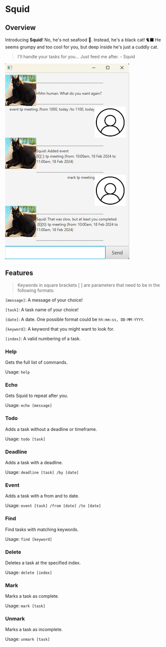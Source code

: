 # Squid

## Overview
Introducing **Squid**! No, he's not seafood 🦑. Instead, he's a black cat! 🐈‍⬛
He seems grumpy and too cool for you, but deep inside he's just a cuddly cat.
> I'll handle your tasks for you... Just feed me after. - Squid

<img src="./Ui.png">

## Features

> Keywords in square brackets [ ] are parameters that need to be in the following formats:

`[message]`: A message of your choice!

`[task]`: A task name of your choice!

`[date]`: A date. One possible format could be `hh:mm:ss, DD-MM-YYYY`.

`[keyword]`: A keyword that you might want to look for.

`[index]`: A valid numbering of a task.

### Help
Gets the full list of commands.

Usage: `help`
### Echo
Gets Squid to repeat after you.

Usage: `echo [message]`
### Todo
Adds a task without a deadline or timeframe.

Usage: `todo [task]`
### Deadline
Adds a task with a deadline.

Usage: `deadline [task] /by [date]`
### Event
Adds a task with a from and to date.

Usage: `event [task] /from [date] /to [date]`
### Find
Find tasks with matching keywords.

Usage: `find [keyword]`
### Delete
Deletes a task at the specified index.

Usage: `delete [index]`
### Mark
Marks a task as complete.

Usage: `mark [task]`
### Unmark
Marks a task as incomplete.

Usage: `unmark [task]`
